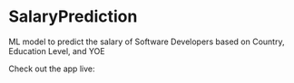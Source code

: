 # SalaryPrediction
ML model to predict the salary of Software Developers based on Country, Education Level, and YOE

Check out the app live: 
